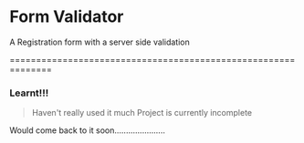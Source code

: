 # Form Validator

A Registration form with a server side validation 

==============================================================

###   Learnt!!!

>   Haven't really used it much
>   Project is currently incomplete

Would come back to it soon......................